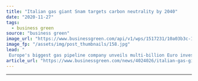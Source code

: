 ```yaml
---
title: "Italian gas giant Snam targets carbon neutrality by 2040"
date: "2020-11-27"
tags: 
  - business green
source: "business green"
image_url: "https://www.businessgreen.com/api/v1/wps/1517231/10a03b3c-18b0-42b2-88de-d787449ac3a3/2/Snam-25162818616-34e0e0b16a-h-185x114.jpg"
image_fp: "/assets/img/post_thumbnails/158.jpg"
lead: "
 Europe's biggest gas pipeline company unveils multi-billion Euro investment plan to transition to hydrogen and biomethane ..."
article_url: "https://www.businessgreen.com/news/4024026/italian-gas-giant-snam-targets-carbon-neutrality-2040"
---
```


---
